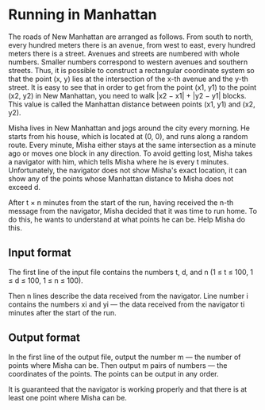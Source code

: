 # Running in Manhattan
The roads of New Manhattan are arranged as follows. From south to north, every 
hundred meters there is an avenue, from west to east, every hundred meters there 
is a street. Avenues and streets are numbered with whole numbers. Smaller numbers 
correspond to western avenues and southern streets. Thus, it is possible to 
construct a rectangular coordinate system so that the point (x, y) lies at the 
intersection of the x-th avenue and the y-th street. It is easy to see that in 
order to get from the point (x1, y1) to the point (x2, y2) in New Manhattan, you 
need to walk |x2 − x1| + |y2 − y1| blocks. This value is called the Manhattan 
distance between points (x1, y1) and (x2, y2).

Misha lives in New Manhattan and jogs around the city every morning. He starts 
from his house, which is located at (0, 0), and runs along a random route. Every 
minute, Misha either stays at the same intersection as a minute ago or moves one 
block in any direction. To avoid getting lost, Misha takes a navigator with him, 
which tells Misha where he is every t minutes. Unfortunately, the navigator does 
not show Misha's exact location, it can show any of the points whose Manhattan 
distance to Misha does not exceed d.

After t × n minutes from the start of the run, having received the n-th message 
from the navigator, Misha decided that it was time to run home. To do this, he 
wants to understand at what points he can be. Help Misha do this.

## Input format
The first line of the input file contains the numbers t, d, and n (1 ≤ t ≤ 100, 1 
≤ d ≤ 100, 1 ≤ n ≤ 100).

Then n lines describe the data received from the navigator. Line number i 
contains the numbers xi and yi — the data received from the navigator ti minutes 
after the start of the run.


## Output format
In the first line of the output file, output the number m — the number of points 
where Misha can be. Then output m pairs of numbers — the coordinates of the 
points. The points can be output in any order.

It is guaranteed that the navigator is working properly and that there is at 
least one point where Misha can be.